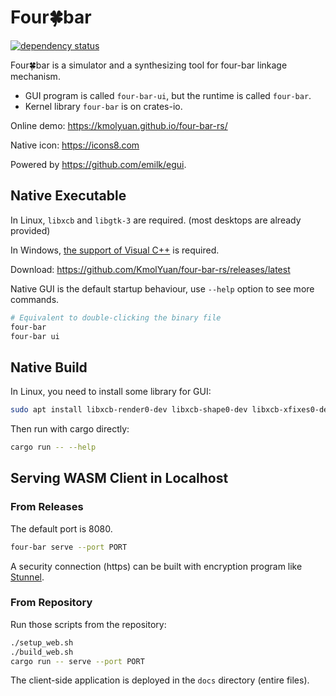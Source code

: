 # Four🍀bar

[![dependency status](https://deps.rs/repo/github/KmolYuan/four-bar-rs/status.svg)](https://deps.rs/repo/github/KmolYuan/four-bar-rs)

Four🍀bar is a simulator and a synthesizing tool for four-bar linkage mechanism.

+ GUI program is called `four-bar-ui`, but the runtime is called `four-bar`.
+ Kernel library `four-bar` is on crates-io.

Online demo: <https://kmolyuan.github.io/four-bar-rs/>

Native icon: <https://icons8.com>

Powered by <https://github.com/emilk/egui>.

## Native Executable

In Linux, `libxcb` and `libgtk-3` are required. (most desktops are already provided)

In Windows, [the support of Visual C++](https://docs.microsoft.com/zh-TW/cpp/windows/latest-supported-vc-redist?view=msvc-160) is required.

Download: <https://github.com/KmolYuan/four-bar-rs/releases/latest>

Native GUI is the default startup behaviour, use `--help` option to see more commands.

```bash
# Equivalent to double-clicking the binary file
four-bar
four-bar ui
```

## Native Build

In Linux, you need to install some library for GUI:

```bash
sudo apt install libxcb-render0-dev libxcb-shape0-dev libxcb-xfixes0-dev libxkbcommon-dev libgtk-3-dev
```

Then run with cargo directly:

```bash
cargo run -- --help
```

## Serving WASM Client in Localhost

### From Releases

The default port is 8080.

```bash
four-bar serve --port PORT
```

A security connection (https) can be built with encryption program like [Stunnel](https://www.stunnel.org/).

### From Repository

Run those scripts from the repository:

```bash
./setup_web.sh
./build_web.sh
cargo run -- serve --port PORT
```

The client-side application is deployed in the `docs` directory (entire files).
